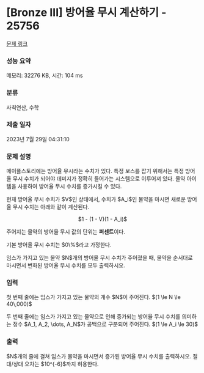 # [Bronze III] 방어율 무시 계산하기 - 25756 

[문제 링크](https://www.acmicpc.net/problem/25756) 

### 성능 요약

메모리: 32276 KB, 시간: 104 ms

### 분류

사칙연산, 수학

### 제출 일자

2023년 7월 29일 04:31:10

### 문제 설명

<p>메이플스토리에는 방어율 무시라는 수치가 있다. 특정 보스를 잡기 위해서는 특정 방어율 무시 수치가 되어야 데미지가 정확히 들어가는 시스템으로 이루어져 있다. 물약 아이템을 사용하여 방어율 무시 수치를 증가시킬 수 있다.</p>

<p>현재 방어율 무시 수치가 $V$인 상태에서, 수치가 $A_i$인 물약을 마시면 새로운 방어율 무시 수치는 아래와 같이 계산된다.</p>

<p style="text-align: center;">$1 - (1 - V)(1 - A_i)$</p>

<p>주어지는 물약의 방어율 무시 값의 단위는 <strong>퍼센트</strong>이다.</p>

<p>기본 방어율 무시 수치는 $0\%$라고 가정한다.</p>

<p>임스가 가지고 있는 물약 $N$개의 방어율 무시 수치가 주어졌을 때, 물약을 순서대로 마시면서 변화된 방어율 무시 수치를 모두 출력하시오.</p>

### 입력 

 <p>첫 번째 줄에는 임스가 가지고 있는 물약의 개수 $N$이 주어진다. $(1 \le N \le 40\,000)$</p>

<p>두 번째 줄에는 임스가 가지고 있는 물약으로 인해 증가되는 방어율 무시 수치를 의미하는 정수 $A_1, A_2, \dots, A_N$가 공백으로 구분되어 주어진다. $(1 \le A_i \le 30)$</p>

### 출력 

 <p>$N$개의 줄에 걸쳐 임스가 물약을 마시면서 증가된 방어율 무시 수치를 출력하시오. 절대/상대 오차는 $10^{-6}$까지 허용한다.</p>

